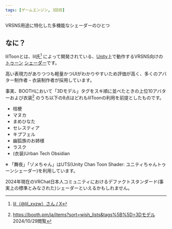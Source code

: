 ```yaml
---
tags: [ゲームエンジン, 3回目]
---
```


VRSNS用途に特化した多機能なシェーダーのひとつ

## なに？

lilToonとは、lil氏[^1] によって開発されている、[Unity](../STU/Unity)上で動作するVRSNS向けの[トゥーン](../た行/トゥーン) [シェーダー](../STU/Shader)です。

高い表現力がありつつも軽量かつUIがわかりやすいため評価が高く、多くのアバター制作者・衣装制作者が採用しています。

事実、BOOTHにおいて「3Dモデル」タグをスキ順に並べたときの上位10アバターおよび衣装[^2] のうち以下の8点はどれもlilToonの利用を前提としたものです。

- 桔梗
- マヌカ
- まめひなた
- セレスティア
- キプフェル
- 幽狐族のお姉様
- ラスク
- (衣装)Urban Tech Obsidian

※ 「舞夜」「ゾメちゃん」はUTS(Unity Chan Toon Shader: ユニティちゃんトゥーンシェーダー)を利用しています。

2024年現在のVRChat日本人コミュニティにおけるデファクトスタンダード(事実上の標準とみなされた)シェーダーといえるかもしれません。

[^1]: [lil（@lil_xyzw）さん / X](https://x.com/lil_xyzw)

[^2]: https://booth.pm/ja/items?sort=wish_lists&tags%5B%5D=3Dモデル 2024/10/29閲覧
